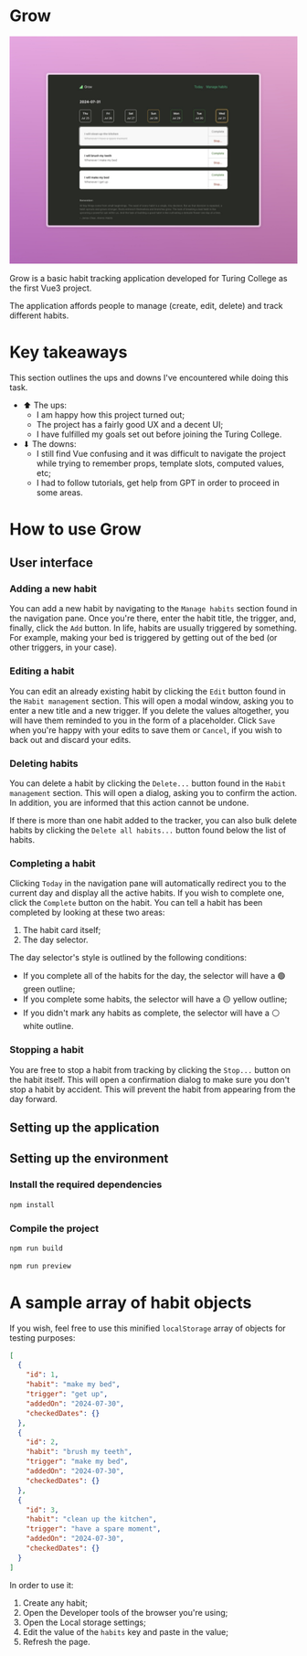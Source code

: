 # Grow

![The Grow habit tracker](/public/Grow.jpeg 'Grow')

Grow is a basic habit tracking application developed for Turing College as the first Vue3 project.

The application affords people to manage (create, edit, delete) and track different habits.

# Key takeaways

This section outlines the ups and downs I've encountered while doing this task.

- ⬆ The ups:
  - I am happy how this project turned out;
  - The project has a fairly good UX and a decent UI;
  - I have fulfilled my goals set out before joining the Turing College.
- ⬇ The downs:
  - I still find Vue confusing and it was difficult to navigate the project while trying to remember props, template slots, computed values, etc;
  - I had to follow tutorials, get help from GPT in order to proceed in some areas.

# How to use Grow

## User interface

### Adding a new habit

You can add a new habit by navigating to the `Manage habits` section found in the navigation pane. Once you're there, enter the habit title, the trigger, and, finally, click the `Add` button.
In life, habits are usually triggered by something. For example, making your bed is triggered by getting out of the bed (or other triggers, in your case).

### Editing a habit

You can edit an already existing habit by clicking the `Edit` button found in the `Habit management` section. This will open a modal window, asking you to enter a new title and a new trigger. If you delete the values altogether, you will have them reminded to you in the form of a placeholder. Click `Save` when you're happy with your edits to save them or `Cancel`, if you wish to back out and discard your edits.

### Deleting habits

You can delete a habit by clicking the `Delete...` button found in the `Habit management` section. This will open a dialog, asking you to confirm the action. In addition, you are informed that this action cannot be undone.

If there is more than one habit added to the tracker, you can also bulk delete habits by clicking the `Delete all habits...` button found below the list of habits.

### Completing a habit

Clicking `Today` in the navigation pane will automatically redirect you to the current day and display all the active habits. If you wish to complete one, click the `Complete` button on the habit. You can tell a habit has been completed by looking at these two areas:

1. The habit card itself;
2. The day selector.

The day selector's style is outlined by the following conditions:

- If you complete all of the habits for the day, the selector will have a 🟢 green outline;
- If you complete some habits, the selector will have a 🟡 yellow outline;
- If you didn't mark any habits as complete, the selector will have a ⚪️ white outline.

### Stopping a habit

You are free to stop a habit from tracking by clicking the `Stop...` button on the habit itself. This will open a confirmation dialog to make sure you don't stop a habit by accident. This will prevent the habit from appearing from the day forward.

## Setting up the application

## Setting up the environment

### Install the required dependencies

```sh
npm install
```

### Compile the project

```sh
npm run build
```

```sh
npm run preview
```

# A sample array of habit objects

If you wish, feel free to use this minified `localStorage` array of objects for testing purposes:

```json
[
  {
    "id": 1,
    "habit": "make my bed",
    "trigger": "get up",
    "addedOn": "2024-07-30",
    "checkedDates": {}
  },
  {
    "id": 2,
    "habit": "brush my teeth",
    "trigger": "make my bed",
    "addedOn": "2024-07-30",
    "checkedDates": {}
  },
  {
    "id": 3,
    "habit": "clean up the kitchen",
    "trigger": "have a spare moment",
    "addedOn": "2024-07-30",
    "checkedDates": {}
  }
]
```

In order to use it:

1. Create any habit;
2. Open the Developer tools of the browser you're using;
3. Open the Local storage settings;
4. Edit the value of the `habits` key and paste in the value;
5. Refresh the page.
